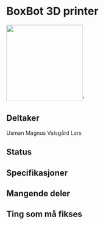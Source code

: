 # BoxBot 3D printer
<img src="https://i.imgur.com/pO3QQ80.jpg" width="200">'

## Deltaker
Usman
Magnus Valsgård
Lars
## Status

## Specifikasjoner

## Mangende deler

## Ting som må fikses
